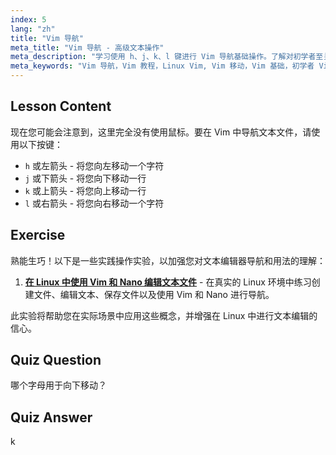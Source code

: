 ```yaml
---
index: 5
lang: "zh"
title: "Vim 导航"
meta_title: "Vim 导航 - 高级文本操作"
meta_description: "学习使用 h、j、k、l 键进行 Vim 导航基础操作。了解对初学者至关重要的 Vim 移动，以提高您的 Linux 命令行技能。"
meta_keywords: "Vim 导航，Vim 教程，Linux Vim, Vim 移动，Vim 基础，初学者 Vim, Linux 文本编辑器，Vim 指南"
---
```


## Lesson Content

现在您可能会注意到，这里完全没有使用鼠标。要在 Vim 中导航文本文件，请使用以下按键：

- `h` 或左箭头 - 将您向左移动一个字符
- `j` 或下箭头 - 将您向下移动一行
- `k` 或上箭头 - 将您向上移动一行
- `l` 或右箭头 - 将您向右移动一个字符

## Exercise

熟能生巧！以下是一些实践操作实验，以加强您对文本编辑器导航和用法的理解：

1. **[在 Linux 中使用 Vim 和 Nano 编辑文本文件](https://labex.io/zh/labs/comptia-edit-text-files-in-linux-with-vim-and-nano-591076)** - 在真实的 Linux 环境中练习创建文件、编辑文本、保存文件以及使用 Vim 和 Nano 进行导航。

此实验将帮助您在实际场景中应用这些概念，并增强在 Linux 中进行文本编辑的信心。

## Quiz Question

哪个字母用于向下移动？

## Quiz Answer

k
